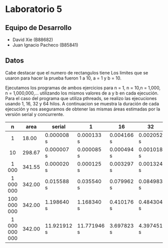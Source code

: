 # Laboratorio 5
## Equipo de Desarrollo
- David Xie (B88682)
- Juan Ignacio Pacheco (B85841)

## Datos
Cabe destacar que el numero de rectangulos tiene 
Los limites que se usaron para hacer la prueba fueron 1 a 10, a = 1 y b = 10.

Ejecutamos los programas de ambos ejercicios para n = 1, n = 10,n = 1,000, n = 1,000,000,... utilizando los mismos valores de a y b en cada ejecución. Para el caso del programa que utiliza pthreads, se realizo las ejecuciones usando 1, 16, 32 y 64 hilos. A continuacion se muestra la duración de cada ejecución y nos aseguramos de obtener las mismas áreas estimadas por la versión serial y concurrente. 

| n | area | serial | 1 | 16 | 32 | 64 |
|:------------:|-----------|-----------|-----------|-----------|-----------|-----------|
| 1 | 18.00 | 0.000008 s | 0.000133 s | 0.004166 s | 0.002052 s | 0.003495 s |
| 10 | 298.67 | 0.000007 s | 0.000085 s | 0.000494 s | 0.001018 s | 0.002170 s |
| 1 000 | 341.55 | 0.000020 s | 0.000125 s | 0.003297 s | 0.001324 s | 0.004600 s |
| 1 000 000 | 342.00 | 0.015588 s | 0.035540 s | 0.079962 s | 0.084983 s | 0.084690 s |
| 100 000 000 | 342.00 | 1.198640 s | 1.168340 s | 0.410176 s | 0.484304 s | 0.425871 s |
| 1 000 000 000 | 342.00 | 11.921912 s |  11.771946 s | 3.697823 s | 4.397451 s | 3.770097 s |




